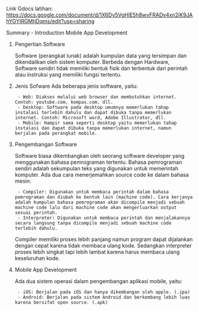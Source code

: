 Link Gdocs latihan: https://docs.google.com/document/d/1X6Dy5VgHlE5h8wvFRADv4xn2iK9JAhYGYIRGMtjDqms/edit?usp=sharing

Summary - Introduction Mobile App Development

1. Pengertian Software

    Software (perangkat lunak) adalah kumpulan data yang tersimpan dan dikendalikan oleh sistem komputer. Berbeda dengan Hardware, Software sendiri tidak memiliki bentuk fisik dan terbentuk dari perintah atau instruksi yang memiliki fungsi tertentu. 

2. Jenis Sofware
    Ada beberapa jenis software, yaitu:

        - Web: Diakses melalui web browser dan membutuhkan internet. Contoh: youtube.com, kompas.com, dll.
        - Desktop: Software pada desktop umumnya memerlukan tahap instalasi terlebih dahulu dan dapat dibuka tanpa memerlukan internet. Contoh: Microsoft word, Adobe Illustrator, dll.
        - Mobile: Hampir sama seperti desktop yaitu memerlukan tahap instalasi dan dapat dibuka tanpa memerlukan internet, namun berjalan pada perangkat mobile.

3. Pengembangan Software

    Software biasa dikembangkan oleh seorang software developer yang menggunakan bahasa pemrograman tertentu. Bahasa pemrograman sendiri adalah sekumpulan teks yang digunakan untuk memerintah komputer. Ada dua cara menerjemahkan source code ke dalam bahasa mesin:

        - Compiler: Digunakan untuk membaca perintah dalam bahasa pemrograman dan diubah ke bentuk lain (machine code). Cara kerjanya adalah kumpulan bahasa pemrograman akan dicompile menjadi sebuah machine code lalu dari machine code akan mengerluarkan output sesuai perintah.
        - Interpreter: Digunakan untuk membaca perintah dan menjalakannya secara langsung tanpa dicompile menjadi sebuah machine code terlebih dahulu. 

    Compiler memiliki proses lebih panjang namun program dapat dijalankan dengan cepat karena tidak membaca ulang kode. Sedangkan interpreter proses lebih singkat tapi lebih lambat karena harus membaca ulang keseluruhan kode.

4. Mobile App Development

    Ada dua sistem operasi dalam pengembangan aplikasi mobile, yaitu:

        - iOS: Berjalan pada iOS dan hanya dikembangan oleh apple. (.ipa)
        - Android: Berjalan pada sistem Android dan berkembang lebih luas karena bersifat open source. (.apk)
